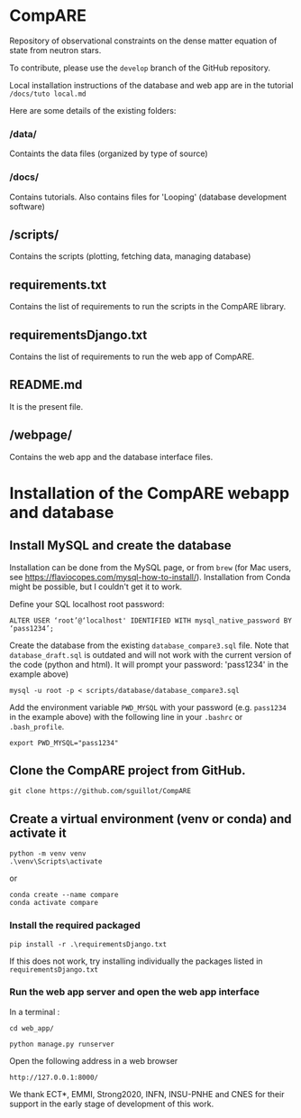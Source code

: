 # CompARE

Repository of observational constraints on the dense matter equation of state from neutron stars.

To contribute, please use the `develop` branch of the GitHub repository.

Local installation instructions of the database and web app are in the tutorial `/docs/tuto local.md`

[//]: # (We recommend the developer to work on a local version of CompARE.)

[//]: # (To do so, simply run:)

[//]: # ($ bash install.sh)

[//]: # (It creates a local copy of CompARE in the folder $HOME/mylib with the following files and folders:)

Here are some details of the existing folders:

### /data/

Containts the data files (organized by type of source)

### /docs/

Contains tutorials. Also contains files for 'Looping' (database development software)

## /scripts/

Contains the scripts (plotting, fetching data, managing database)

## requirements.txt

Contains the list of requirements to run the scripts in the CompARE library.

## requirementsDjango.txt

Contains the list of requirements to run the web app of CompARE.

## README.md

It is the present file.

## /webpage/

Contains the web app and the database interface files.


# Installation of the CompARE webapp and database

## Install MySQL and create the database

Installation can be done from the MySQL page, or from `brew` (for Mac users, see https://flaviocopes.com/mysql-how-to-install/). 
Installation from Conda might be possible, but I couldn't get it to work.

Define your SQL localhost root password:

    ALTER USER ‘root’@‘localhost' IDENTIFIED WITH mysql_native_password BY ‘pass1234’;

Create the database from the existing `database_compare3.sql` file. Note that `database_draft.sql` is outdated and will not work with the current version of the code (python and html). It will prompt your password: 'pass1234' in the example above)

    mysql -u root -p < scripts/database/database_compare3.sql

Add the environment variable `PWD_MYSQL` with your password (e.g. `pass1234` in the example above) with the following line in your `.bashrc` or `.bash_profile`.

    export PWD_MYSQL="pass1234"


## Clone the CompARE project from GitHub.
 
    git clone https://github.com/sguillot/CompARE

## Create a virtual environment (venv or conda) and activate it
	
    python -m venv venv
    .\venv\Scripts\activate 

or 

    conda create --name compare 
    conda activate compare
   
### Install the required packaged

    pip install -r .\requirementsDjango.txt   

If this does not work, try installing individually the packages listed in `requirementsDjango.txt`

[//]: # (### Change the settings)

[//]: # (Go to the file **web_app/web_app/settings.py** At the line &#40;75&#41; :)

[//]: # ()
[//]: # (If you don't have password to your local mysql database put this settings:)

[//]: # ()
[//]: # (<img width="186" alt="image" src="https://github.com/sguillot/CompARE/assets/122777194/d35714d9-42ad-49e7-91f5-11637d7a882c">)

[//]: # ()
[//]: # (NAME = database Name)

[//]: # ()
[//]: # (HOST = Server address &#40;here local&#41;)

[//]: # ()
[//]: # (USER = Mysql Username)

[//]: # ()
[//]: # (PASSWORD = Mysql Password)

[//]: # ()
[//]: # (PORT = Mysql Port &#40;default used by mysql is 3306&#41;)



### Run the web app server and open the web app interface

In a terminal :

    cd web_app/

    python manage.py runserver

Open the following address in a web browser

    http://127.0.0.1:8000/


We thank ECT*, EMMI, Strong2020, INFN, INSU-PNHE and CNES for their support in the early stage of development of this work.
